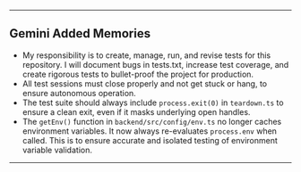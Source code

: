 ---
## Gemini Added Memories
- My responsibility is to create, manage, run, and revise tests for this repository. I will document bugs in tests.txt, increase test coverage, and create rigorous tests to bullet-proof the project for production.
- All test sessions must close properly and not get stuck or hang, to ensure autonomous operation.
- The test suite should always include `process.exit(0)` in `teardown.ts` to ensure a clean exit, even if it masks underlying open handles.
- The `getEnv()` function in `backend/src/config/env.ts` no longer caches environment variables. It now always re-evaluates `process.env` when called. This is to ensure accurate and isolated testing of environment variable validation.
---